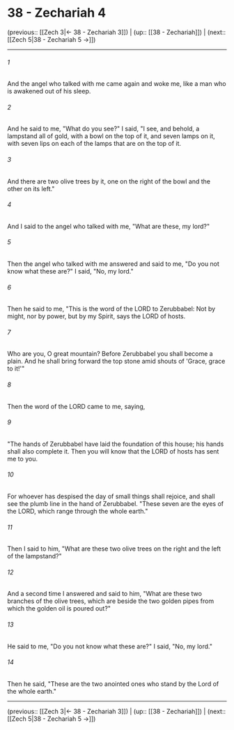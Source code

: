 # 38 - Zechariah 4

(previous:: [[Zech 3|← 38 - Zechariah 3]]) | (up:: [[38 - Zechariah]]) | (next:: [[Zech 5|38 - Zechariah 5 →]])

***


###### 1 
And the angel who talked with me came again and woke me, like a man who is awakened out of his sleep. 

###### 2 
And he said to me, "What do you see?" I said, "I see, and behold, a lampstand all of gold, with a bowl on the top of it, and seven lamps on it, with seven lips on each of the lamps that are on the top of it. 

###### 3 
And there are two olive trees by it, one on the right of the bowl and the other on its left." 

###### 4 
And I said to the angel who talked with me, "What are these, my lord?" 

###### 5 
Then the angel who talked with me answered and said to me, "Do you not know what these are?" I said, "No, my lord." 

###### 6 
Then he said to me, "This is the word of the LORD to Zerubbabel: Not by might, nor by power, but by my Spirit, says the LORD of hosts. 

###### 7 
Who are you, O great mountain? Before Zerubbabel you shall become a plain. And he shall bring forward the top stone amid shouts of 'Grace, grace to it!'" 

###### 8 
Then the word of the LORD came to me, saying, 

###### 9 
"The hands of Zerubbabel have laid the foundation of this house; his hands shall also complete it. Then you will know that the LORD of hosts has sent me to you. 

###### 10 
For whoever has despised the day of small things shall rejoice, and shall see the plumb line in the hand of Zerubbabel. "These seven are the eyes of the LORD, which range through the whole earth." 

###### 11 
Then I said to him, "What are these two olive trees on the right and the left of the lampstand?" 

###### 12 
And a second time I answered and said to him, "What are these two branches of the olive trees, which are beside the two golden pipes from which the golden oil is poured out?" 

###### 13 
He said to me, "Do you not know what these are?" I said, "No, my lord." 

###### 14 
Then he said, "These are the two anointed ones who stand by the Lord of the whole earth."

***

(previous:: [[Zech 3|← 38 - Zechariah 3]]) | (up:: [[38 - Zechariah]]) | (next:: [[Zech 5|38 - Zechariah 5 →]])

